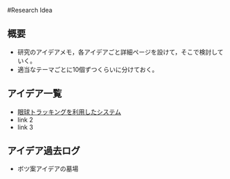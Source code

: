 #Research Idea

## 概要

* 研究のアイデアメモ，各アイデアごと詳細ページを設けて，そこで検討していく。
* 適当なテーマごとに10個ずつくらいに分けておく。

## アイデア一覧

* [眼球トラッキングを利用したシステム](EyeTracking)
* link 2
* link 3

## アイデア過去ログ
* ボツ案アイデアの墓場